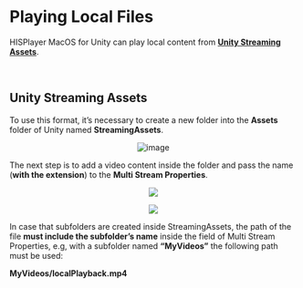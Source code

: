 # Playing Local Files

HISPlayer MacOS for Unity can play local content from [**Unity Streaming Assets**](./local-files.md#Unity-Streaming-Assets).

<br>

## Unity Streaming Assets
To use this format, it’s necessary to create a new folder into the **Assets** folder of Unity named **StreamingAssets**.

<p align="center">
<img alt="image" src="https://github.com/HISPlayer/UnityMacOS-SDK/assets/32887298/442ab52e-ccbd-4044-b9b6-08e981ce42a0">
</p>

The next step is to add a video content inside the folder and pass the name (**with the extension**) to the **Multi Stream Properties**.
&nbsp;

<p align="center">
<img src="https://github.com/HISPlayer/UnityMacOS-SDK/assets/32887298/e2ee47be-b12a-4c71-879c-a3fef85c3328">
</p>

<p align="center">
<img src="https://github.com/HISPlayer/UnityMacOS-SDK/assets/32887298/ba3eccda-c816-4eb0-9597-dc0c2ccd4cf6">
</p>

In case that subfolders are created inside StreamingAssets, the path of the file **must include the subfolder’s name** inside the field
of Multi Stream Properties, e.g, with a subfolder named **“MyVideos”** the following path must be used: 

**MyVideos/localPlayback.mp4** 
&nbsp;
